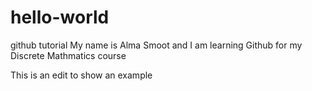 # hello-world
github tutorial
My name is Alma Smoot and I am learning Github for my Discrete Mathmatics course

This is an edit to show an example
